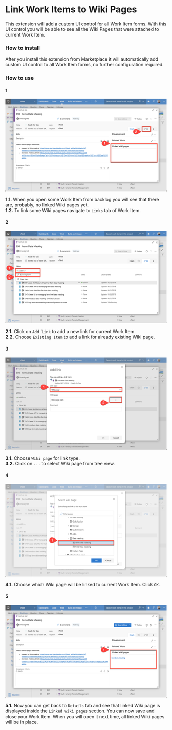 # Link Work Items to Wiki Pages

This extension will add a custom UI control for all Work Item forms. With this UI control you will be able to see all the Wiki Pages that were attached to current Work Item.

### How to install

After you install this extension from Marketplace it will automatically add custom UI control to all Work Item forms, no further configuration required. 

### How to use

#### 1
![01](screenshots/01.png)

**1.1.** When you open some Work Item from backlog you will see that there are, probably, no linked Wiki pages yet.  
**1.2.** To link some Wiki pages navigate to `Links` tab of Work Item.  

#### 2
![02](screenshots/02.png)

**2.1.** Click on `Add link` to add a new link for current Work Item.  
**2.2.** Choose `Existing Item` to add a link for already existing Wiki page.  

#### 3
![03](screenshots/03.png)

**3.1.** Choose `Wiki page` for link type.  
**3.2.** Click on `...` to select Wiki page from tree view.  

#### 4
![04](screenshots/04.png)

**4.1.** Choose which Wiki page will be linked to current Work Item. Click `OK`.  

#### 5
![05](screenshots/05.png)

**5.1.** Now you can get back to `Details` tab and see that linked Wiki page is displayed inside the `Linked wiki pages` section. You can now save and close your Work Item. When you will open it next time, all linked Wiki pages will be in place.  

